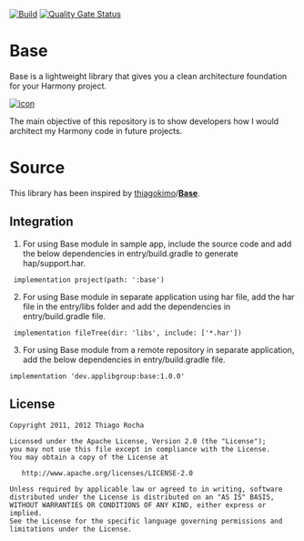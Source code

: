 [![Build](https://github.com/applibgroup/MaterialCalendar/actions/workflows/main.yml/badge.svg)](https://github.com/applibgroup/MaterialCalendar/actions/workflows/main.yml)
[![Quality Gate Status](https://sonarcloud.io/api/project_badges/measure?project=applibgroup_Base&metric=alert_status)](https://sonarcloud.io/dashboard?id=applibgroup_Base)

# Base

Base is a lightweight library that gives you a clean architecture foundation for your Harmony project.

[![icon](https://raw.githubusercontent.com/thiagokimo/Base/master/images/base-icon.png)](https://raw.githubusercontent.com/thiagokimo/Base/master/images/base-icon.png)

The main objective of this repository is to show developers how I would architect my Harmony code in future projects.

# Source

This library has been inspired by [thiagokimo](https://github.com/thiagokimo)/**[Base](https://github.com/thiagokimo/Base)**.

## Integration

1. For using Base module in sample app, include the source code and add the below dependencies in entry/build.gradle to generate hap/support.har.

```
 implementation project(path: ':base')
```

2. For using Base module in separate application using har file, add the har file in the entry/libs folder and add the dependencies in entry/build.gradle file.

```
 implementation fileTree(dir: 'libs', include: ['*.har'])
```

3. For using Base module from a remote repository in separate application, add the below dependencies in entry/build.gradle file.

```
implementation 'dev.applibgroup:base:1.0.0'
```

## 

## License

```
Copyright 2011, 2012 Thiago Rocha

Licensed under the Apache License, Version 2.0 (the "License");
you may not use this file except in compliance with the License.
You may obtain a copy of the License at

   http://www.apache.org/licenses/LICENSE-2.0

Unless required by applicable law or agreed to in writing, software
distributed under the License is distributed on an "AS IS" BASIS,
WITHOUT WARRANTIES OR CONDITIONS OF ANY KIND, either express or implied.
See the License for the specific language governing permissions and
limitations under the License.
```